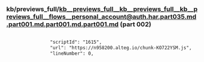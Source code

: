 ### kb/previews_full/kb__previews_full__kb__previews_full__kb__previews_full__flows__personal_account@auth.har.part035.md.part001.md.part001.md.part001.md (part 002)

```md

                "scriptId": "1615",
                "url": "https://n958200.alteg.io/chunk-KO722YSM.js",
                "lineNumber": 0,
    
```

```
